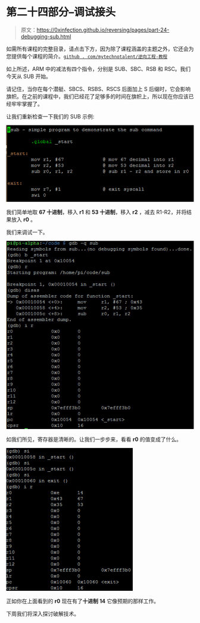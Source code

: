 # 第二十四部分–调试接头

> 原文：<https://0xinfection.github.io/reversing/pages/part-24-debugging-sub.html>

如需所有课程的完整目录，请点击下方，因为除了课程涵盖的主题之外，它还会为您提供每个课程的简介。[`github . com/mytechnotalent/逆向工程-教程`](https://github.com/mytechnotalent/Reverse-Engineering-Tutorial)

如上所述，ARM 中的减法有四个指令，分别是 SUB、SBC、RSB 和 RSC。我们今天从 SUB 开始。

请记住，当你在每个潜艇、SBCS、RSBS、RSCS 后面加上 S 后缀时，它会影响旗帜。在之前的课程中，我们已经花了足够多的时间在旗帜上，所以现在你应该已经牢牢掌握了。

让我们重新检查一下我们的 SUB 示例:

![](img/c431947534ec7c9dd6893f497b7df96d.png)

我们简单地取 **67 十进制**，移入 **r1** 和 **53 十进制**，移入 **r2** ，减去 R1-R2，并将结果放入 **r0** 。

我们来调试一下。

![](img/20fc9736a59354243a2ac9fd5bf7c795.png)

如我们所见，寄存器是清晰的。让我们一步步来，看看 **r0** 的值变成了什么。

![](img/3dce3a91b2d1b3cf2a76f0893bda5d76.png)

正如你在上面看到的 **r0** 现在有了**十进制** **14** 它像预期的那样工作。

下周我们将深入探讨破解技术。